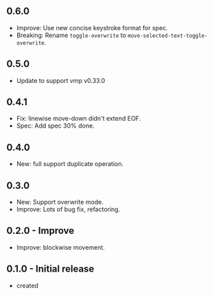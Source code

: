 ## 0.6.0
- Improve: Use new concise keystroke format for spec.
- Breaking: Rename `toggle-overwrite` to `move-selected-text-toggle-overwrite`.

## 0.5.0
- Update to support vmp v0.33.0

## 0.4.1
- Fix: linewise move-down didn't extend EOF.
- Spec: Add spec 30% done.

## 0.4.0
- New: full support duplicate operation.

## 0.3.0
- New: Support overwrite mode.
- Improve: Lots of bug fix, refactoring.

## 0.2.0 - Improve
- Improve: blockwise movement.

## 0.1.0 - Initial release
- created
